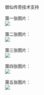 御仙传奇技术支持</br></br>
第一张图片：</br>
![](https://github.com/jejubewrdue/jejubewrdue/blob/yjyh/1.jpg?raw=true)</br></br>
第二张图片：</br>
![](https://github.com/jejubewrdue/jejubewrdue/blob/yjyh/2.jpg?raw=true)</br></br>
第三张图片：</br>
![](https://github.com/jejubewrdue/jejubewrdue/blob/yjyh/3.jpg?raw=true)</br></br>
第四张图片：</br>
![](https://github.com/jejubewrdue/jejubewrdue/blob/yjyh/4.jpg?raw=true)</br></br>
第五张图片：</br>
![](https://github.com/jejubewrdue/jejubewrdue/blob/yjyh/5.jpg?raw=true)</br></br>

